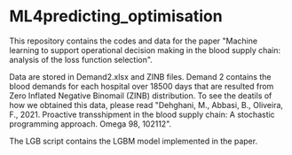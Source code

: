 # ML4predicting_optimisation

This repository contains the codes and data for the paper "Machine learning to support operational decision making in the blood supply chain: analysis of the loss function selection".

Data are stored in Demand2.xlsx and ZINB files. Demand 2 contains the blood demands for each hospital over 18500 days that are resulted from Zero Inflated Negative Binomail (ZINB) distribution. To see the deatils of how we obtained this data, please read "Dehghani, M., Abbasi, B., Oliveira, F., 2021. Proactive transshipment in the blood supply chain: A stochastic programming approach. Omega 98, 102112". 

The LGB script contains the LGBM model implemented in the paper. 
